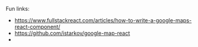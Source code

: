Fun links:
* https://www.fullstackreact.com/articles/how-to-write-a-google-maps-react-component/
* https://github.com/istarkov/google-map-react
* 
